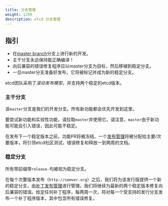 ```yaml
---
title: 分支管理
weight: 1250
description: etcd 分支管理
---
```


## 指引

* 在[master branch][master]分支上进行新的开发。
* 主干分支永远保持能正确编译！
* 向后兼容的错误修复程序应以master分支为目标，然后移植到稳定分支。
* 一旦master分支准备好发布，它将被标记并成为新的稳定分支。

etcd团队采用了*滚动发布模型*，并支持两个稳定的etcd版本。





### 主干分支

该`master`分支是我们的开发分支。所有新功能都会优先开发到这里。

要尝试新功能和实验性功能，请拉取`master`并使用它。请注意，`master`由于新功能可能会引入错误，因此可能不稳定。

在发布下一个稳定版本之前，功能PR将被冻结。一个[发布管理](./dev-internal/release.md#release-management)将被分配给主要/次要版本，将引领etcd社区测试，错误修复和释放一到两周的文档。

### 稳定分支

所有带前缀带`release-`均被视为稳定分支。

在每个次要版本发布（`http://semver.org`）之后，我们将为该发行版提供一个新的稳定分支，由[补丁发布管理](./dev-internal/release.md#release-management)进行管理。我们将继续为最新的两个稳定版本修复向后兼容的错误。给定任何补丁程序，每两周一次，将对每一个受支持的发行分支发布一个补丁程序版本，其中包含所有错误修复。



[master]: https://github.com/etcd-io/etcd/tree/master

